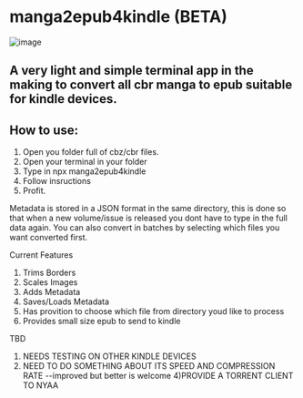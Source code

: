 # manga2epub4kindle (BETA)

![image](https://user-images.githubusercontent.com/54748294/207400655-ab8cbd0c-a6d0-4431-b8ff-7dffac54b3d3.png)

## A very light and simple terminal app in the making to convert all cbr manga to epub suitable for kindle devices.


## How to use:
1) Open you folder full of cbz/cbr files. 
2) Open your terminal in your folder
3) Type in npx manga2epub4kindle
4) Follow insructions
5) Profit.

Metadata is stored in a JSON format in the same directory, this is done so that when a new volume/issue is released you dont have to type in the full data again. You can also convert in batches by selecting which files you want converted first.


Current Features
1) Trims Borders
2) Scales Images
3) Adds Metadata
4) Saves/Loads Metadata
5) Has provition to choose which file from directory youd like to process
6) Provides small size epub to send to kindle

TBD
1) NEEDS TESTING ON OTHER KINDLE DEVICES
3) NEED TO DO SOMETHING ABOUT ITS SPEED AND COMPRESSION RATE --improved but better is welcome
4)PROVIDE A TORRENT CLIENT TO NYAA
